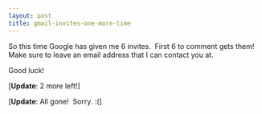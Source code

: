 ```yaml
---
layout: post
title: gmail-invites-one-more-time
---
```

So this time Google has given me 6 invites.  First 6 to comment gets
them!  Make sure to leave an email address that I can contact you at.

Good luck!

[**Update**: 2 more left!]

[**Update**: All gone!  Sorry. :(]
